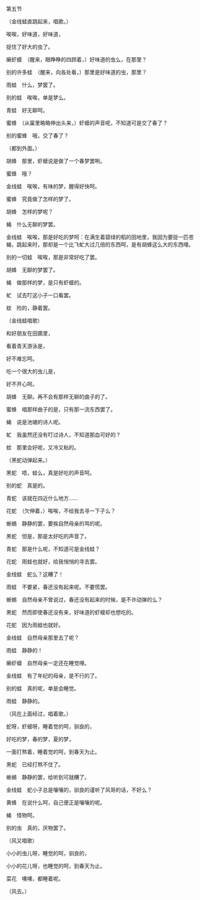 第五节

  

（金线蛙直跳起来，唱歌。）

  

唉唉，好味道，好味道，

捉住了好大的虫了。

  

癞虾蟆　（醒来，眼睁睁的四顾着，）好味道的虫么，在那里？

别的许多蛙　（醒来，向各处看，）那里是好味道的虫，那里？

雨蛙　什么，梦罢了。

别的蛙　唉唉，单是梦么。

青蛙　好无聊呵。

蜜蜂　（从窠里略略伸出头来，）虾蟆的声音呢，不知道可是交了春了？

别的蜜蜂　哦，交了春了？

（都到外面。）

胡蜂　那里，虾蟆说是做了一个春梦罢咧。

蜜蜂　哦？

金线蛙　唉唉，有味的梦，醒得好快呵。

蜜蜂　究竟做了怎样的梦了。

胡蜂　怎样的梦呢？

蝇　什么无聊的梦罢。

金线蛙　唉唉，那是好吃的梦呵：在满生着碧绿的稻的田地里，我因为要捉一匹苍蝇，跳起来时，那却是一个比飞虻大过几倍的东西呵，是有胡蜂这么大的东西哩。

别的一切蛙　唉唉，那是非常好吃了罢。

胡蜂　无聊的梦罢了。

蝇　做那样的梦，是只有虾蟆的。

虻　试去叮这小子一口看罢。

蚊　险的，静着罢。

（金线蛙唱歌）

  

和好朋友在田圃里，

看着青天游泳是，

好不难忘呵。

吃一个很大的虫儿是，

好不开心呵。

  

胡蜂　无聊。再不会有那样无聊的曲子的了。

蜜蜂　唱那样曲子的是，只有那一流东西罢了。

蝇　说是池塘的诗人呢。

虻　我虽然还没有叮过诗人，不知道那血可好的？

蚊　那里会好呢，又冷又粘的。

（黑蛇动弹起来。）

黑蛇　唔，蛙么，真是好吃的声音呵。

别的蛇　真是的。

青蛇　该就在四近什么地方……

花蛇　（欠伸着，）唉唉，不给我去寻一下子么？

蜥蜴　静静的罢，要挨自然母亲的骂的呢。

黑蛇　但是，那是太好吃的声音了。

青蛇　那是什么呢，不知道可是金线蛙？

花蛇　雨蛙也就好，给我悄悄的寻去罢。

金线蛙　蛇么？这糟了！

雨蛙　不要紧，春还没有起来呢。不要慌罢。

蜥蜴　自然母亲不曾说过，春还没有起来的时候，是不许动弹的么？

黑蛇　然而即使春还没有来，好味道的虾蟆却也想吃的。

花蛇　因为雨蛙也就好。

金线蛙　自然母亲那里去了呢？

雨蛙　静静的！

癞虾蟆　自然母亲一定还在睡觉哩。

金线蛙　有了年纪的母亲，是不行的了。

别的蛙　真的呢，单是会睡觉。

雨蛙　静静的。

（风在上面经过，唱着歌。）

  

蛇呀，虾蟆呀，睡着觉的呵，驯良的，

好吃的梦，春的梦，夏的梦，

一面打熬着，睡着觉的呵，到春天为止。

  

黑蛇　已经打熬不住了。

蜥蜴　静静的罢，给听到可就糟了。

金线蛙　蛇小子总是嚷嚷的，驯良的谨听了风哥的话，不好么？

黄蜂　在说什么呵，自己便正是嚷嚷的呢。

蝇　怪物呵。

别的虫　真的，厌物罢了。

（风又唱歌）

  

小小的虫儿呀，睡觉的呵，驯良的，

小小的花儿呀，也睡觉的呵，到春天为止。

  

菜花　噢噢，都睡着呢。

（风去。）